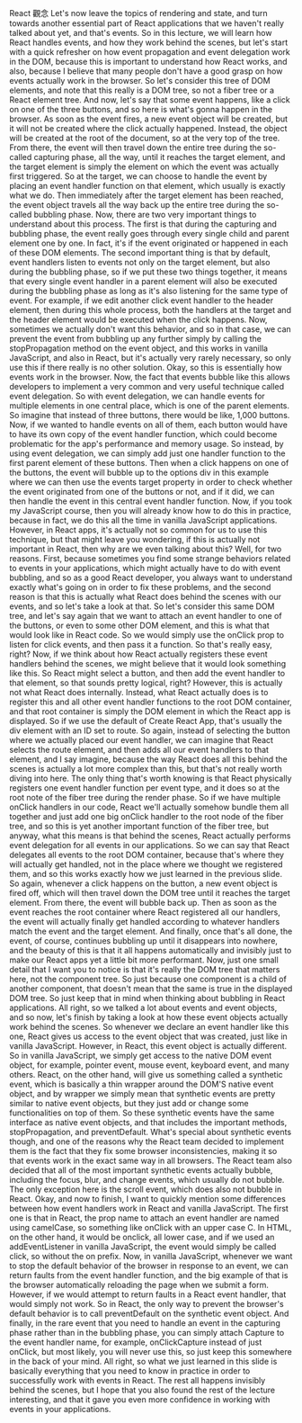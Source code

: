 React 觀念
Let's now leave the topics of rendering and state,
and turn towards another essential part
of React applications that we haven't
really talked about yet, and that's events.
So in this lecture, we will learn how React handles events,
and how they work behind the scenes,
but let's start with a quick refresher
on how event propagation and event delegation
work in the DOM,
because this is important to understand how React works,
and also, because I believe that many people
don't have a good grasp on how events
actually work in the browser.
So let's consider this tree of DOM elements,
and note that this really is a DOM tree,
so not a fiber tree or a React element tree.
And now, let's say that some event happens,
like a click on one of the three buttons,
and so here is what's gonna happen in the browser.
As soon as the event fires,
a new event object will be created,
but it will not be created where the click
actually happened.
Instead, the object will be created
at the root of the document,
so at the very top of the tree.
From there, the event will then travel down the entire tree
during the so-called capturing phase,
all the way, until it reaches the target element,
and the target element is simply the element
on which the event was actually first triggered.
So at the target, we can choose to handle the event
by placing an event handler function on that element,
which usually is exactly what we do.
Then immediately after the target element has been reached,
the event object travels all the way back up the entire tree
during the so-called bubbling phase.
Now, there are two very important things
to understand about this process.
The first is that during the capturing and bubbling phase,
the event really goes through every single child
and parent element one by one.
In fact, it's if the event originated
or happened in each of these DOM elements.
The second important thing is that by default,
event handlers listen to events
not only on the target element,
but also during the bubbling phase,
so if we put these two things together,
it means that every single event handler in a parent element
will also be executed during the bubbling phase
as long as it's also listening for the same type of event.
For example, if we edit another click event handler
to the header element,
then during this whole process,
both the handlers at the target and the header element
would be executed when the click happens.
Now, sometimes we actually don't want this behavior,
and so in that case, we can prevent the event
from bubbling up any further simply by calling
the stopPropagation method on the event object,
and this works in vanilla JavaScript, and also in React,
but it's actually very rarely necessary,
so only use this if there really is no other solution.
Okay, so this is essentially how events work in the browser.
Now, the fact that events bubble like this
allows developers to implement a very common
and very useful technique called event delegation.
So with event delegation, we can handle events
for multiple elements in one central place,
which is one of the parent elements.
So imagine that instead of three buttons,
there would be like, 1,000 buttons.
Now, if we wanted to handle events on all of them,
each button would have to have its own copy
of the event handler function,
which could become problematic
for the app's performance and memory usage.
So instead, by using event delegation,
we can simply add just one handler function
to the first parent element of these buttons.
Then when a click happens on one of the buttons,
the event will bubble up to the options div in this example
where we can then use the events target property
in order to check whether the event originated
from one of the buttons or not,
and if it did, we can then handle the event
in this central event handler function.
Now, if you took my JavaScript course,
then you will already know how to do this in practice,
because in fact, we do this all the time
in vanilla JavaScript applications.
However, in React apps, it's actually not so common
for us to use this technique,
but that might leave you wondering,
if this is actually not important in React,
then why are we even talking about this?
Well, for two reasons.
First, because sometimes you find some strange behaviors
related to events in your applications,
which might actually have to do with event bubbling,
and so as a good React developer,
you always want to understand exactly what's going on
in order to fix these problems,
and the second reason is that this is actually
what React does behind the scenes with our events,
and so let's take a look at that.
So let's consider this same DOM tree,
and let's say again that we want to attach
an event handler to one of the buttons,
or even to some other DOM element,
and this is what that would look like in React code.
So we would simply use the onClick prop
to listen for click events, and then pass it a function.
So that's really easy, right?
Now, if we think about how React
actually registers these event handlers behind the scenes,
we might believe that it would look something like this.
So React might select a button,
and then add the event handler to that element,
so that sounds pretty logical, right?
However, this is actually not what React does internally.
Instead, what React actually does is to register this
and all other event handler functions
to the root DOM container,
and that root container is simply the DOM element
in which the React app is displayed.
So if we use the default of Create React App,
that's usually the div element with an ID set to route.
So again, instead of selecting the button
where we actually placed our event handler,
we can imagine that React selects the route element,
and then adds all our event handlers to that element,
and I say imagine, because the way React
does all this behind the scenes is actually
a lot more complex than this,
but that's not really worth diving into here.
The only thing that's worth knowing
is that React physically registers
one event handler function per event type,
and it does so at the root note of the fiber tree
during the render phase.
So if we have multiple onClick handlers in our code,
React we'll actually somehow bundle them all together
and just add one big onClick handler
to the root node of the fiber tree,
and so this is yet another important function
of the fiber tree,
but anyway, what this means is that behind the scenes,
React actually performs event delegation
for all events in our applications.
So we can say that React delegates all events
to the root DOM container,
because that's where they will actually get handled,
not in the place where we thought we registered them,
and so this works exactly how we just learned
in the previous slide.
So again, whenever a click happens on the button,
a new event object is fired off,
which will then travel down the DOM tree
until it reaches the target element.
From there, the event will bubble back up.
Then as soon as the event reaches the root container
where React registered all our handlers,
the event will actually finally get handled
according to whatever handlers match the event
and the target element.
And finally, once that's all done,
the event, of course, continues bubbling up
until it disappears into nowhere,
and the beauty of this is that it all happens automatically
and invisibly just to make our React apps
yet a little bit more performant.
Now, just one small detail that I want you to notice
is that it's really the DOM tree that matters here,
not the component tree.
So just because one component is a child
of another component,
that doesn't mean that the same is true
in the displayed DOM tree.
So just keep that in mind when thinking
about bubbling in React applications.
All right, so we talked a lot about events
and event objects,
and so now, let's finish by taking a look
at how these event objects actually work behind the scenes.
So whenever we declare an event handler like this one,
React gives us access to the event object
that was created, just like in vanilla JavaScript.
However, in React, this event object is actually different.
So in vanilla JavaScript, we simply get access
to the native DOM event object, for example,
pointer event, mouse event, keyboard event, and many others.
React, on the other hand, will give us something
called a synthetic event,
which is basically a thin wrapper
around the DOM'S native event object,
and by wrapper we simply mean that synthetic events
are pretty similar to native event objects,
but they just add or change some functionalities
on top of them.
So these synthetic events have the same interface
as native event objects,
and that includes the important methods,
stopPropagation, and preventDefault.
What's special about synthetic events though,
and one of the reasons why the React team
decided to implement them is the fact
that they fix some browser inconsistencies,
making it so that events work in the exact same way
in all browsers.
The React team also decided that all
of the most important synthetic events actually bubble,
including the focus, blur, and change events,
which usually do not bubble.
The only exception here is the scroll event,
which does also not bubble in React.
Okay, and now to finish, I want to quickly mention
some differences between how event handlers work
in React and vanilla JavaScript.
The first one is that in React, the prop name
to attach an event handler are named using camelCase,
so something like onClick with an upper case C.
In HTML, on the other hand,
it would be onclick, all lower case,
and if we used an addEventListener in vanilla JavaScript,
the event would simply be called click,
so without the on prefix.
Now, in vanilla JavaScript,
whenever we want to stop the default behavior
of the browser in response to an event,
we can return faults from the event handler function,
and the big example of that is the browser
automatically reloading the page when we submit a form.
However, if we would attempt to return faults
in a React event handler, that would simply not work.
So in React, the only way to prevent the browser's default
behavior is to call preventDefault
on the synthetic event object.
And finally, in the rare event that you need
to handle an event in the capturing phase
rather than in the bubbling phase,
you can simply attach Capture to the event handler name,
for example, onClickCapture instead of just onClick,
but most likely, you will never use this,
so just keep this somewhere in the back of your mind.
All right, so what we just learned in this slide
is basically everything that you need to know in practice
in order to successfully work with events in React.
The rest all happens invisibly behind the scenes,
but I hope that you also found the rest
of the lecture interesting,
and that it gave you even more confidence
in working with events in your applications.